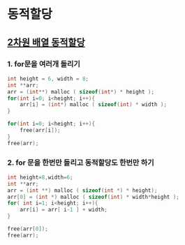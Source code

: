 # 동적할당



## [2차원 배열 동적할당](<https://codeng.tistory.com/8>)

### 1. for문을 여러개 돌리기

```c
int height = 6, width = 8;
int **arr;
arr = (int**) malloc ( sizeof(int*) * height );
for(int i=0; i<height; i++){
    arr[i] = (int*) malloc ( sizeof(int) * width );
}

for(int i=0; i<height; i++){
    free(arr[i]);
}
free(arr);

```



### 2. for 문을 한번만 돌리고 동적할당도 한번만 하기

```c
int height=8,width=6;
int **arr;
arr = (int **) malloc ( sizeof(int *) * height);
arr[0] = (int *) malloc ( sizeof(int) * width*height );
for( int i=1; i<height; i++){
    arr[i] = arr[ i-1 ] + width;
}

free(arr[0]);
free(arr);
```

